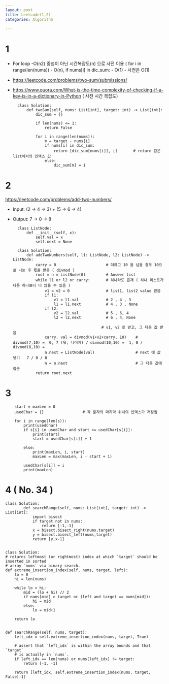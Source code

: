 ```yaml
---
layout: post
title: Leetcode(1,2)
categories: Algorithm

---
```


# 1

* For loop -O(n2) 중첩이 아닌  시간복잡도(n) 으로 사전 이용  ( for i in range(len(nums)) - O(n),  if nums[i] in dic_sum: - O(1) - 사전은 O(1)

* https://leetcode.com/problems/two-sum/submissions/
* https://www.quora.com/What-is-the-time-complexity-of-checking-if-a-key-is-in-a-dictionary-in-Python ( 사전 시간 복잡도)


        class Solution:
            def twoSum(self, nums: List[int], target: int) -> List[int]:
                dic_sum = {}

                if len(nums) <= 1:
                    return False

                for i in range(len(nums)):                        
                    m = target - nums[i]         
                    if nums[i] in dic_sum:
                        return [dic_sum[nums[i]], i]       # return 값은 list에서의 인덱스 값
                    else:
                        dic_sum[m] = i          



# 2

https://leetcode.com/problems/add-two-numbers/

* Input: (2 -> 4 -> 3) + (5 -> 6 -> 4)
* Output: 7 -> 0 -> 8


        class ListNode:
            def __init__(self, x):
                self.val = x
                self.next = None

        class Solution:
            def addTwoNumbers(self, l1: ListNode, l2: ListNode) -> ListNode:
                carry = 0                      # 더하고 10 을 넘을 경우 10으로 나눈 후 몫을 받음 ( divmod ) 
                root = n = ListNode(0)         # Answer list
                while l1 or l2 or carry:       # 하나라도 존재 ( 하나 리스트가 다른 하나보다 더 많을 수 있음 )
                    v1 = v2 = 0                # list1, list2 value 받음 
                    if l1:                     
                        v1 = l1.val            # 2 , 4 , 3
                        l1 = l1.next           # 4 , 3 , None
                    if l2:
                        v2 = l2.val            # 5 , 6, 4
                        l2 = l2.next           # 6 , 4, None
                        
                                             # v1, v2 로 받고, 그 다음 값 받음
                    carry, val = divmod(v1+v2+carry, 10)    # divmod(7,10) =  0, 7 (몫, 나머지) / divmod(10,10) =  1, 0 / divmod(8,10) = 
                    n.next = ListNode(val)                  # next 에 값 넣기   7 / 0 / 8
                    n = n.next                              # 그 다음 값에 접근 
                return root.next


# 3



        start = maxLen = 0
        usedChar = {}                 # 각 문자의 마지막 위치의 인덱스가 저장됨 

        for i in range(len(s)):
            print(usedChar)
            if s[i] in usedChar and start <= usedChar[s[i]]:
                print(start)
                start = usedChar[s[i]] + 1

            else:
                print(maxLen, i, start)
                maxLen = max(maxLen, i - start + 1)

            usedChar[s[i]] = i
            print(maxLen)



# 4 ( No. 34 )


    class Solution:
            def searchRange(self, nums: List[int], target: int) -> List[int]:
                import bisect
                if target not in nums:
                    return [-1,-1]
                x = bisect.bisect_right(nums,target)
                y = bisect.bisect_left(nums,target)
                return [y,x-1]

        
    class Solution:
    # returns leftmost (or rightmost) index at which `target` should be inserted in sorted
    # array `nums` via binary search.
    def extreme_insertion_index(self, nums, target, left):
        lo = 0
        hi = len(nums)

        while lo < hi:
            mid = (lo + hi) // 2
            if nums[mid] > target or (left and target == nums[mid]):
                hi = mid
            else:
                lo = mid+1

        return lo


    def searchRange(self, nums, target):
        left_idx = self.extreme_insertion_index(nums, target, True)

        # assert that `left_idx` is within the array bounds and that `target`
        # is actually in `nums`.
        if left_idx == len(nums) or nums[left_idx] != target:
            return [-1, -1]

        return [left_idx, self.extreme_insertion_index(nums, target, False)-1]
